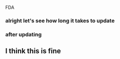 FDA

### alright let's see how long it takes to update 

### after updating

## I think this is fine 


